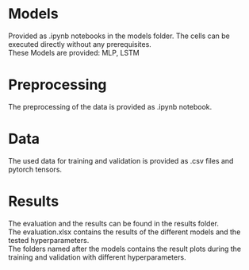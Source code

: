 # Models
Provided as .ipynb notebooks in the models folder. The cells can be executed directly without any prerequisites. \
These Models are provided: MLP, LSTM

# Preprocessing
The preprocessing of the data is provided as .ipynb notebook.

# Data
The used data for training and validation is provided as .csv files and pytorch tensors.

# Results
The evaluation and the results can be found in the results folder. \
The evaluation.xlsx contains the results of the different models and the tested hyperparameters. \
The folders named after the models contains the result plots during the training and validation with different hyperparameters.
